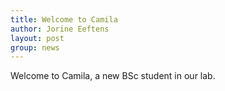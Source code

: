 ```yaml
---
title: Welcome to Camila
author: Jorine Eeftens
layout: post
group: news
---
```


Welcome to Camila, a new BSc student in our lab.
